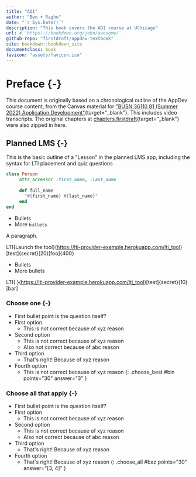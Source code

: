 ```yaml
---
title: "AD1"
author: "Ben + Raghu"
date: "`r Sys.Date()`"
description: "This book covers the AD1 course at UChicago"
url: # 'https\://bookdown.org/john/awesome/'
github-repo: "firstdraft/appdev-textbook"
site: bookdown::bookdown_site 
documentclass: book
favicon: "assets/favicon.ico"
---
```


# Preface {-}

This document is originally based on a chronological outline of the AppDev course content, from the Canvas material for ["BUSN 36110 81 (Summer 2022) Application Development"](https://canvas.uchicago.edu/courses/41147){target="_blank"}. This includes video transcripts. The original chapters at [chapters.firstdraft](https://chapters.firstdraft.com/){target="_blank"} were also zipped in here.

## Planned LMS {-}

This is the basic outline of a "Lesson" in the planned LMS app, including the syntax for LTI placement and quiz questions

```ruby
class Person
	 attr_accessor :first_name, :last_name
	 
	 def full_name
	   "#{first_name} #{last_name}"
	 end
end
```

- Bullets
- More `bullets`

A paragraph.

LTI{Launch the tool}(https://lti-provider-example.herokuapp.com/lti_tool)[test]{secret}(20)[foo]{400}

- Bullets
- More bullets

LTI{ }(https://lti-provider-example.herokuapp.com/lti_tool)[test]{secret}(10)[bar]

### Choose one {-}

- First bullet point is the question itself?
- First option
    - This is not correct because of xyz reason
- Second option
    - This is not correct because of xyz reason
    - Also not correct because of abc reason
- Third option
    - That's right! Because of xyz reason
- Fourth option
    - This is not correct because of xyz reason
{: .choose_best #bin points="30" answer="3" }

### Choose all that apply {-}

- First bullet point is the question itself?
- First option
    - This is not correct because of xyz reason
- Second option
    - This is not correct because of xyz reason
    - Also not correct because of abc reason
- Third option
    - That's right! Because of xyz reason
- Fourth option
    - That's right! Because of xyz reason
{: .choose_all #baz points="30" answer="[3, 4]" }